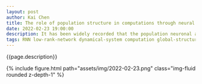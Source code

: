 ```yaml
---
layout: post
author: Kai Chen
title: The role of population structure in computations through neural dynamics
date: 2022-02-23 19:00:00
description: It has been widely recorded that the population neuronal activities pocess the low dimensional manifold in multiple brain regions, especially PFC. The origin of low dimensional dynamics and the relation between the dynamical properties and the network structures remain open questions. One of the potential solutions is that low dimensional dynamics is generated by low-rank network architectures. This work trained low-rank recurrent neural networks to perform 5 distinct cognitive tasks respectively, and theoretically analyzed the network dynamics performing computation for each task. Their work showed that very few ranks (1-2) of network structure are actually required to well perform those cognitive tasks. For those tasks with flexible input-target mapping, multiple cell-types (sub-populations) are necessary to perform tasks. Overall, their theory of low-rank RNN can extract the effective latent dynamics for computation, and furthermore provide a framework to networks with multitasking ability.
tags: RNN low-rank-network dynamical-system computation global-structure gating-mechanism
---
```


<p>{{page.description}}</p>

<div class="row">
    {% include figure.html path="assets/img/2022-02-23.png" class="img-fluid rounded z-depth-1" %}
</div>